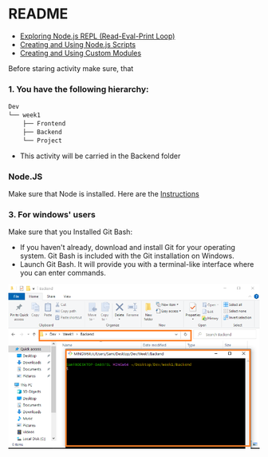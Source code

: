 # README

- [Exploring Node.js REPL (Read-Eval-Print Loop)](./REPL.md)
- [Creating and Using Node.js Scripts](node-scipts.md)
- [Creating and Using Custom Modules](modules.md)


Before staring activity make sure, that 

### 1. You have the following hierarchy:

```sh
Dev
└── week1
    ├── Frontend
    ├── Backend
    └── Project
```
- This activity will be carried in the Backend folder


### Node.JS

Make sure that Node is installed. Here are the [Instructions]

### 3. **For windows' users** 

Make sure that you Installed Git Bash:
  -  If you haven't already, download and install Git for your operating system. Git Bash is included with the Git installation on Windows.
  - Launch Git Bash. It will provide you with a terminal-like interface where you can enter commands.

![](../git-bash.png)



<!-- Links -->
[Instructions]:https://github.com/tx00-web/labs/tree/main/proj-unified-setup
